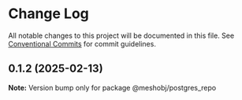 # Change Log

All notable changes to this project will be documented in this file.
See [Conventional Commits](https://conventionalcommits.org) for commit guidelines.

## 0.1.2 (2025-02-13)

**Note:** Version bump only for package @meshobj/postgres_repo
